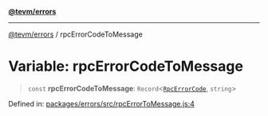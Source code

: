 [**@tevm/errors**](../README.md)

***

[@tevm/errors](../globals.md) / rpcErrorCodeToMessage

# Variable: rpcErrorCodeToMessage

> `const` **rpcErrorCodeToMessage**: `Record`\<[`RpcErrorCode`](../type-aliases/RpcErrorCode.md), `string`\>

Defined in: [packages/errors/src/rpcErrorToMessage.js:4](https://github.com/evmts/tevm-monorepo/blob/main/packages/errors/src/rpcErrorToMessage.js#L4)
